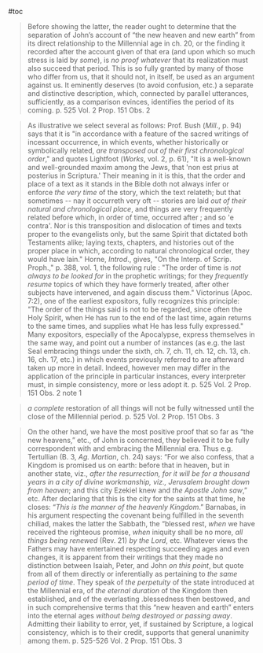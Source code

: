 #toc

>Before showing the latter, the reader ought to determine that the separation of John’s account of “the new heaven and new earth” from its direct relationship to the Millennial age in ch. 20, or the finding it recorded after the account given of that era (and upon which so much stress is laid by *some*), is *no proof whatever* that its realization must also succeed that period. This is so fully granted by many of those who differ from us, that it should not, in itself, be used as an argument against us. It eminently deserves (to avoid confusion, etc.) a separate and distinctive description, which, connected by parallel utterances, sufficiently, as a comparison evinces, identifies the period of its coming.
>p. 525 Vol. 2 Prop. 151 Obs. 2

>As illustrative we select several as follows: Prof. Bush (*Mill*., p. 94) says that it is "in accordance with a feature of the sacred writings of incessant occurrence, in which events, whether historically or symbolically related, *are transposed out of their first chronological order*," and quotes Lightfoot (*Works*, vol. 2, p. 61), "It is a well-known and well-grounded maxim among the Jews, that 'non est prius at posterius in Scriptura.' Their meaning in it is this, that the order and place of a text as it stands in the Bible doth not always infer or enforce *the very time* of the story, which the text relateth; but that sometimes -- nay it occurreth very oft -- stories are laid *out of their natural and chronological place*, and things are very frequently related before which, in order of time, occurred after ; and so 'e contra'. Nor is this transposition and dislocation of times and texts proper to the evangelists only, but the same Spirit that dictated both Testaments alike; laying texts, chapters, and histories out of the proper place in which, according to natural chronological order, they would have lain."  Horne, *Introd*., gives, "On the Interp. of Scrip. Proph.," p. 388, vol. 1, the following rule : "The order of time is *not always to be looked for* in the prophetic writings; for they *frequently resume* topics of which they have formerly treated, after other subjects have intervened, and again discuss them." Victorinus (Apoc. 7:2), one of the earliest expositors, fully recognizes this principle: "The order of the things said is not to be regarded, since often the Holy Spirit, when He has run to the end of the last time, again returns to the same times, and supplies what He has less fully expressed." Many expositors, especially of the Apocalypse, express themselves in the same way, and point out a number of instances (as e.g. the last Seal embracing things under the sixth, ch. 7, ch. 11, ch. 12, ch. 13, ch. 16, ch. 17, etc.) in which events previously referred to are afterward taken up more in detail.  Indeed, however men may differ in the application of the principle in particular instances, every interpreter must, in simple consistency, more or less adopt it.
>p. 525 Vol. 2 Prop. 151 Obs. 2 note 1

>*a complete* restoration of all things will not be fully witnessed until the close of the Millennial period.
>p. 525 Vol. 2 Prop. 151 Obs. 3

>On the other hand, we have the most positive proof that so far as “the new heavens,” etc., of John is concerned, they believed it to be fully correspondent with and embracing the Millennial era. Thus e.g. Tertullian (B. 3, *Ag. Martian*, ch. 24) says: “For we also confess, that a Kingdom is promised us on earth: before that in heaven, but in another state, viz., *after the resurrection, for it will be for a thousand years in a city of divine workmanship, viz., Jerusalem brought down from heaven*; and this city Ezekiel knew and *the Apostle John saw*,” etc. After declaring that this is the city for the saints at that time, he closes: “*This is the manner of the heavenly Kingdom*.” Barnabas, in his argument respecting the covenant being fulfilled in the seventh chiliad, makes the latter the Sabbath, the “blessed rest, *when* we have received the righteous promise, *when* iniquity shall be no more, *all things being renewed* (Rev. 21) *by the Lord*, etc. Whatever views the Fathers may have entertained respecting succeeding ages and even changes, it is apparent from their writings that they made no distinction between Isaiah, Peter, and John *on this point*, but quote from all of them directly or inferentially as pertaining to *the same period of time*. They speak of *the perpetuity* of the state introduced at the Millennial era, of *the eternal duration* of the Kingdom then established, and of the everlasting .blessedness then bestowed, and in such comprehensive terms that this “new heaven and earth” enters into the eternal ages *without being destroyed or passing away*. Admitting their liability to error, yet, if sustained by Scripture, a logical consistency, which is to their credit, supports that general unanimity among them.
>p. 525-526 Vol. 2 Prop. 151 Obs. 3




